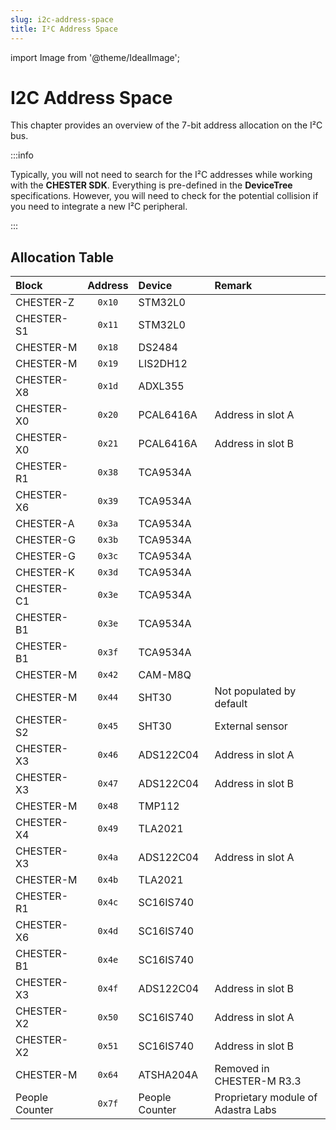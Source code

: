```yaml
---
slug: i2c-address-space
title: I²C Address Space
---
```

import Image from '@theme/IdealImage';

# I2C Address Space

This chapter provides an overview of the 7-bit address allocation on the I²C bus.

:::info

Typically, you will not need to search for the I²C addresses while working with the **CHESTER SDK**. Everything is pre-defined in the **DeviceTree** specifications. However, you will need to check for the potential collision if you need to integrate a new I²C peripheral.

:::

## Allocation Table

| Block          | Address | Device         | Remark                             |
|:---------------|:-------:|:---------------|:-----------------------------------|
| CHESTER-Z      | `0x10`  | STM32L0        |                                    |
| CHESTER-S1     | `0x11`  | STM32L0        |                                    |
| CHESTER-M      | `0x18`  | DS2484         |                                    |
| CHESTER-M      | `0x19`  | LIS2DH12       |                                    |
| CHESTER-X8     | `0x1d`  | ADXL355        |                                    |
| CHESTER-X0     | `0x20`  | PCAL6416A      | Address in slot A                  |
| CHESTER-X0     | `0x21`  | PCAL6416A      | Address in slot B                  |
| CHESTER-R1     | `0x38`  | TCA9534A       |                                    |
| CHESTER-X6     | `0x39`  | TCA9534A       |                                    |
| CHESTER-A      | `0x3a`  | TCA9534A       |                                    |
| CHESTER-G      | `0x3b`  | TCA9534A       |                                    |
| CHESTER-G      | `0x3c`  | TCA9534A       |                                    |
| CHESTER-K      | `0x3d`  | TCA9534A       |                                    |
| CHESTER-C1     | `0x3e`  | TCA9534A       |                                    |
| CHESTER-B1     | `0x3e`  | TCA9534A       |                                    |
| CHESTER-B1     | `0x3f`  | TCA9534A       |                                    |
| CHESTER-M      | `0x42`  | CAM-M8Q        |                                    |
| CHESTER-M      | `0x44`  | SHT30          | Not populated by default           |
| CHESTER-S2     | `0x45`  | SHT30          | External sensor                    |
| CHESTER-X3     | `0x46`  | ADS122C04      | Address in slot A                  |
| CHESTER-X3     | `0x47`  | ADS122C04      | Address in slot B                  |
| CHESTER-M      | `0x48`  | TMP112         |                                    |
| CHESTER-X4     | `0x49`  | TLA2021        |                                    |
| CHESTER-X3     | `0x4a`  | ADS122C04      | Address in slot A                  |
| CHESTER-M      | `0x4b`  | TLA2021        |                                    |
| CHESTER-R1     | `0x4c`  | SC16IS740      |                                    |
| CHESTER-X6     | `0x4d`  | SC16IS740      |                                    |
| CHESTER-B1     | `0x4e`  | SC16IS740      |                                    |
| CHESTER-X3     | `0x4f`  | ADS122C04      | Address in slot B                  |
| CHESTER-X2     | `0x50`  | SC16IS740      | Address in slot A                  |
| CHESTER-X2     | `0x51`  | SC16IS740      | Address in slot B                  |
| CHESTER-M      | `0x64`  | ATSHA204A      | Removed in CHESTER-M R3.3          |
| People Counter | `0x7f`  | People Counter | Proprietary module of Adastra Labs |
